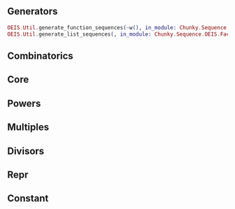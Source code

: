 ## Generators

```elixir 
OEIS.Util.generate_function_sequences(~w(), in_module: Chunky.Sequence.OEIS.Repr)
OEIS.Util.generate_list_sequences(, in_module: Chunky.Sequence.OEIS.Factors)
```

## Combinatorics



## Core




## Powers


## Multiples


## Divisors




## Repr


## Constant

